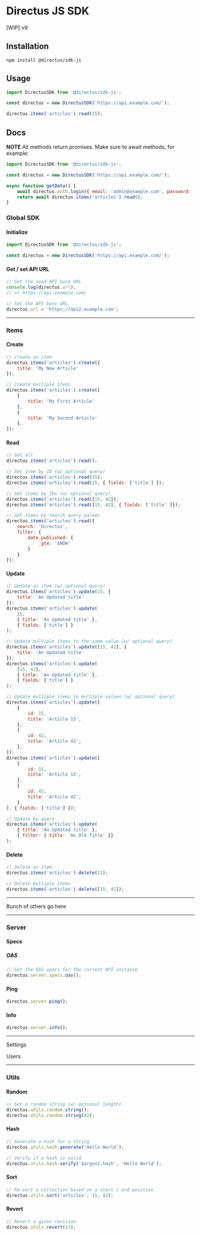 # Directus JS SDK

[WIP] v9

## Installation

```
npm install @directus/sdk-js
```

## Usage

```js
import DirectusSDK from '@directus/sdk-js';

const directus = new DirectusSDK('https://api.example.com/');

directus.items('articles').read(15);
```

## Docs

**NOTE** All methods return promises. Make sure to await methods, for example:

```js
import DirectusSDK from '@directus/sdk-js';

const directus = new DirectusSDK('https://api.example.com/');

async function getData() {
	await directus.auth.login({ email: 'admin@example.com', password: 'password' });
	return await directus.items('articles').read();
}
```

### Global SDK

#### Initialize

```js
import DirectusSDK from '@directus/sdk-js';

const directus = new DirectusSDK('https://api.example.com/');
```

#### Get / set API URL

```js
// Get the used API base URL
console.log(directus.url);
// => https://api.example.com/

// Set the API base URL
directus.url = 'https://api2.example.com';
```

---

### Items

#### Create

```js
// Create an item
directus.items('articles').create({
	title: 'My New Article'
});

// Create multiple items
directus.items('articles').create([
	{
		title: 'My First Article'
	},
	{
		title: 'My Second Article'
	},
]);
```

#### Read

```js
// Get all
directus.items('articles').read();

// Get item by ID (w/ optional query)
directus.items('articles').read(15);
directus.items('articles').read(15, { fields: ['title'] });

// Get items by IDs (w/ optional query)
directus.items('articles').read([15, 42]);
directus.items('articles').read([15, 42], { fields: ['title' ]});

// Get items by search query params
directus.items('articles').read({
	search: 'Directus',
	filter: {
		date_published: {
			_gte: '$NOW'
		}
	}
});
```

#### Update

```js
// Update an item (w/ optional query)
directus.items('articles').update(15, {
	title: 'An Updated title'
});
directus.items('articles').update(
	15,
	{ title: 'An Updated title' },
	{ fields: ['title'] }
);

// Update multiple items to the same value (w/ optional query)
directus.items('articles').update([15, 42], {
	title: 'An Updated title'
});
directus.items('articles').update(
	[15, 42],
	{ title: 'An Updated title' },
	{ fields: ['title'] }
);

// Update multiple items to multiple values (w/ optional query)
directus.items('articles').update([
	{
		id: 15,
		title: 'Article 15',
	},
	{
		id: 42,
		title: 'Article 42',
	},
]);
directus.items('articles').update([
	{
		id: 15,
		title: 'Article 15',
	},
	{
		id: 42,
		title: 'Article 42',
	},
], { fields: ['title'] });

// Update by query
directus.items('articles').update(
	{ title: 'An Updated title' },
	{ filter: { title: 'An Old Title' }}
);
```

#### Delete

```js
// Delete an item
directus.items('articles').delete(15);

// Delete multiple items
directus.items('articles').delete([15, 42]);
```


---

Bunch of others go here

---

### Server

#### Specs

##### OAS

```js
// Get the OAS specs for the current API instance
directus.server.specs.oas();
```

#### Ping

```js
directus.server.ping();
```

#### Info

```js
directus.server.info();
```

---

Settings

Users

---

### Utils

#### Random

```js
// Get a random string (w/ optional length)
directus.utils.random.string();
directus.utils.random.string(42);
```

#### Hash

```js
// Generate a hash for a string
directus.utils.hash.generate('Hello World');

// Verify if a hash is valid
directus.utils.hash.verify('$argon2.hash', 'Hello World');
```

#### Sort

```js
// Re-sort a collection based on a start / end position
directus.utils.sort('articles', 15, 42);
```

#### Revert

```js
// Revert a given revision
directus.utils.revert(13);
```
